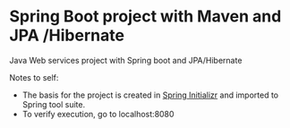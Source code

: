 # Spring Boot project with Maven and JPA /Hibernate
Java Web services project with Spring boot and JPA/Hibernate

Notes to self:
- The basis for the project is created in [Spring Initializr](https://start.spring.io/) and imported to Spring tool suite.
- To verify execution, go to localhost:8080